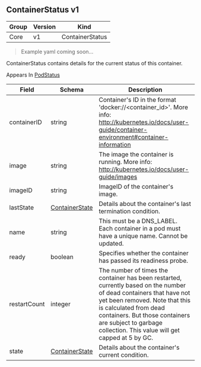 ## ContainerStatus v1

Group        | Version     | Kind
------------ | ---------- | -----------
Core | v1 | ContainerStatus

> Example yaml coming soon...



ContainerStatus contains details for the current status of this container.

<aside class="notice">
Appears In  <a href="#podstatus-v1">PodStatus</a> </aside>

Field        | Schema     | Description
------------ | ---------- | -----------
containerID | string | Container's ID in the format 'docker://<container_id>'. More info: http://kubernetes.io/docs/user-guide/container-environment#container-information
image | string | The image the container is running. More info: http://kubernetes.io/docs/user-guide/images
imageID | string | ImageID of the container's image.
lastState | [ContainerState](#containerstate-v1) | Details about the container's last termination condition.
name | string | This must be a DNS_LABEL. Each container in a pod must have a unique name. Cannot be updated.
ready | boolean | Specifies whether the container has passed its readiness probe.
restartCount | integer | The number of times the container has been restarted, currently based on the number of dead containers that have not yet been removed. Note that this is calculated from dead containers. But those containers are subject to garbage collection. This value will get capped at 5 by GC.
state | [ContainerState](#containerstate-v1) | Details about the container's current condition.

